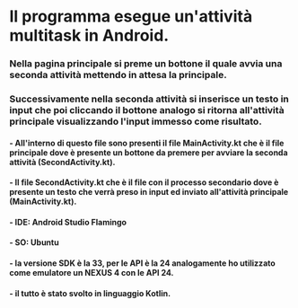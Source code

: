 # Il programma esegue un'attività multitask in Android.
### Nella pagina principale si preme un bottone il quale avvia una seconda attività mettendo in attesa la principale.
### Successivamente nella seconda attività si inserisce un testo in input che poi cliccando il bottone analogo si ritorna all'attività principale visualizzando l'input immesso come risultato.
 
#### - All'interno di questo file sono presenti il file MainActivity.kt che è il file principale dove è presente un bottone da premere per avviare la seconda attività (SecondActivity.kt).
#### - Il file SecondActivity.kt che è il file con il processo secondario dove è presente un testo che verrà preso in input ed inviato all'attività principale (MainActivity.kt). 

#### - IDE: Android Studio Flamingo
#### - SO: Ubuntu
#### - la versione SDK è la 33, per le API è la 24 analogamente ho utilizzato come emulatore un NEXUS 4 con le API 24.
#### - **il tutto è stato svolto in linguaggio Kotlin.**
